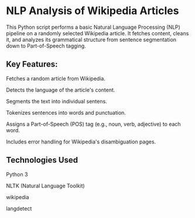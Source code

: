 # NLP Analysis of Wikipedia Articles
This Python script performs a basic Natural Language Processing (NLP) pipeline on a randomly selected Wikipedia article. It fetches content, cleans it, and analyzes its grammatical structure from sentence segmentation down to Part-of-Speech tagging.

## Key Features:
Fetches a random article from Wikipedia.

Detects the language of the article's content.

Segments the text into individual sentens.

Tokenizes sentences into words and punctuation.

Assigns a Part-of-Speech (POS) tag (e.g., noun, verb, adjective) to each word.

Includes error handling for Wikipedia's disambiguation pages.

## Technologies Used
Python 3

NLTK (Natural Language Toolkit)

wikipedia

langdetect